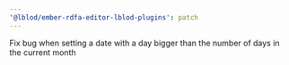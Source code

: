 ```yaml
---
'@lblod/ember-rdfa-editor-lblod-plugins': patch
---
```


Fix bug when setting a date with a day bigger than the number of days in the current month
